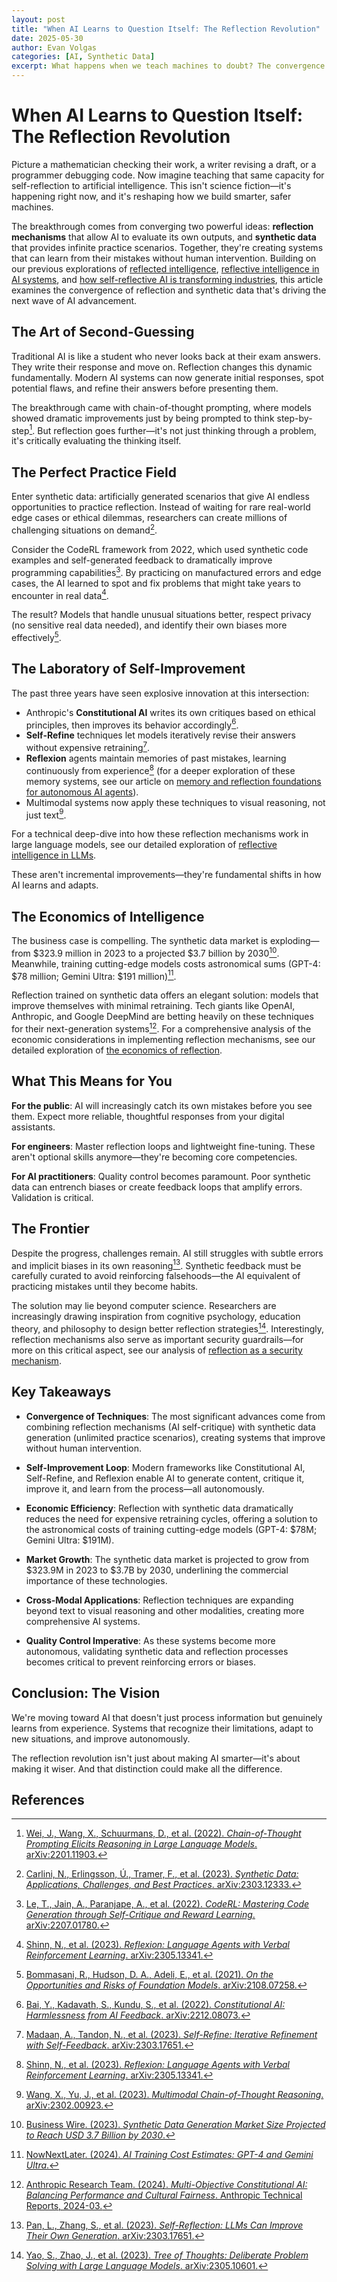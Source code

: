 ```yaml
---
layout: post
title: "When AI Learns to Question Itself: The Reflection Revolution"
date: 2025-05-30
author: Evan Volgas
categories: [AI, Synthetic Data]
excerpt: What happens when we teach machines to doubt? The convergence of reflection mechanisms and synthetic data is creating AI that can improve itself—and it's changing everything.
---
```


# When AI Learns to Question Itself: The Reflection Revolution

Picture a mathematician checking their work, a writer revising a draft, or a programmer debugging code. Now imagine teaching that same capacity for self-reflection to artificial intelligence. This isn't science fiction—it's happening right now, and it's reshaping how we build smarter, safer machines.

The breakthrough comes from converging two powerful ideas: **reflection mechanisms** that allow AI to evaluate its own outputs, and **synthetic data** that provides infinite practice scenarios. Together, they're creating systems that can learn from their mistakes without human intervention. Building on our previous explorations of [reflected intelligence](/2025/04/23/reflected-intelligence-when-ai-holds-up-the-mirror/), [reflective intelligence in AI systems](/2025/04/25/reflective-intelligence-when-ai-learns-from-itself/), and [how self-reflective AI is transforming industries](/2025/04/26/how-self-reflective-ai-is-transforming-industries/), this article examines the convergence of reflection and synthetic data that's driving the next wave of AI advancement.

## The Art of Second-Guessing

Traditional AI is like a student who never looks back at their exam answers. They write their response and move on. Reflection changes this dynamic fundamentally. Modern AI systems can now generate initial responses, spot potential flaws, and refine their answers before presenting them.

The breakthrough came with chain-of-thought prompting, where models showed dramatic improvements just by being prompted to think step-by-step[^1]. But reflection goes further—it's not just thinking through a problem, it's critically evaluating the thinking itself.

## The Perfect Practice Field

Enter synthetic data: artificially generated scenarios that give AI endless opportunities to practice reflection. Instead of waiting for rare real-world edge cases or ethical dilemmas, researchers can create millions of challenging situations on demand[^2].

Consider the CodeRL framework from 2022, which used synthetic code examples and self-generated feedback to dramatically improve programming capabilities[^3]. By practicing on manufactured errors and edge cases, the AI learned to spot and fix problems that might take years to encounter in real data[^4].

The result? Models that handle unusual situations better, respect privacy (no sensitive real data needed), and identify their own biases more effectively[^5].

## The Laboratory of Self-Improvement

The past three years have seen explosive innovation at this intersection:

- Anthropic's **Constitutional AI** writes its own critiques based on ethical principles, then improves its behavior accordingly[^6].
- **Self-Refine** techniques let models iteratively revise their answers without expensive retraining[^7].
- **Reflexion** agents maintain memories of past mistakes, learning continuously from experience[^8] (for a deeper exploration of these memory systems, see our article on [memory and reflection foundations for autonomous AI agents](/2025/04/29/memory-and-reflection-foundations-for-autonomous-ai-agents/)).
- Multimodal systems now apply these techniques to visual reasoning, not just text[^9].

For a technical deep-dive into how these reflection mechanisms work in large language models, see our detailed exploration of [reflective intelligence in LLMs](/2025/05/03/reflective-intelligence-in-llms/).

These aren't incremental improvements—they're fundamental shifts in how AI learns and adapts.

## The Economics of Intelligence

The business case is compelling. The synthetic data market is exploding—from $323.9 million in 2023 to a projected $3.7 billion by 2030[^10]. Meanwhile, training cutting-edge models costs astronomical sums (GPT-4: $78 million; Gemini Ultra: $191 million)[^11].

Reflection trained on synthetic data offers an elegant solution: models that improve themselves with minimal retraining. Tech giants like OpenAI, Anthropic, and Google DeepMind are betting heavily on these techniques for their next-generation systems[^12]. For a comprehensive analysis of the economic considerations in implementing reflection mechanisms, see our detailed exploration of [the economics of reflection](/2025/05/24/economics-of-reflection/).

## What This Means for You

**For the public**: AI will increasingly catch its own mistakes before you see them. Expect more reliable, thoughtful responses from your digital assistants.

**For engineers**: Master reflection loops and lightweight fine-tuning. These aren't optional skills anymore—they're becoming core competencies.

**For AI practitioners**: Quality control becomes paramount. Poor synthetic data can entrench biases or create feedback loops that amplify errors. Validation is critical.

## The Frontier

Despite the progress, challenges remain. AI still struggles with subtle errors and implicit biases in its own reasoning[^13]. Synthetic feedback must be carefully curated to avoid reinforcing falsehoods—the AI equivalent of practicing mistakes until they become habits.

The solution may lie beyond computer science. Researchers are increasingly drawing inspiration from cognitive psychology, education theory, and philosophy to design better reflection strategies[^14]. Interestingly, reflection mechanisms also serve as important security guardrails—for more on this critical aspect, see our analysis of [reflection as a security mechanism](/2025/05/13/reflection-as-security-mechanism-how-ai-self-critique-enhances-safety/).

## Key Takeaways

- **Convergence of Techniques**: The most significant advances come from combining reflection mechanisms (AI self-critique) with synthetic data generation (unlimited practice scenarios), creating systems that improve without human intervention.

- **Self-Improvement Loop**: Modern frameworks like Constitutional AI, Self-Refine, and Reflexion enable AI to generate content, critique it, improve it, and learn from the process—all autonomously.

- **Economic Efficiency**: Reflection with synthetic data dramatically reduces the need for expensive retraining cycles, offering a solution to the astronomical costs of training cutting-edge models (GPT-4: $78M; Gemini Ultra: $191M).

- **Market Growth**: The synthetic data market is projected to grow from $323.9M in 2023 to $3.7B by 2030, underlining the commercial importance of these technologies.

- **Cross-Modal Applications**: Reflection techniques are expanding beyond text to visual reasoning and other modalities, creating more comprehensive AI systems.

- **Quality Control Imperative**: As these systems become more autonomous, validating synthetic data and reflection processes becomes critical to prevent reinforcing errors or biases.

## Conclusion: The Vision

We're moving toward AI that doesn't just process information but genuinely learns from experience. Systems that recognize their limitations, adapt to new situations, and improve autonomously.

The reflection revolution isn't just about making AI smarter—it's about making it wiser. And that distinction could make all the difference.


## References

[^1]: [Wei, J., Wang, X., Schuurmans, D., et al. (2022). *Chain-of-Thought Prompting Elicits Reasoning in Large Language Models*. arXiv:2201.11903.](https://arxiv.org/abs/2201.11903)
[^2]: [Carlini, N., Erlingsson, Ú., Tramer, F., et al. (2023). *Synthetic Data: Applications, Challenges, and Best Practices*. arXiv:2303.12333.](https://arxiv.org/abs/2303.12333)
[^3]: [Le, T., Jain, A., Paranjape, A., et al. (2022). *CodeRL: Mastering Code Generation through Self-Critique and Reward Learning*. arXiv:2207.01780.](https://arxiv.org/abs/2207.01780)
[^4]: [Shinn, N., et al. (2023). *Reflexion: Language Agents with Verbal Reinforcement Learning*. arXiv:2305.13341.](https://arxiv.org/abs/2305.13341)
[^5]: [Bommasani, R., Hudson, D. A., Adeli, E., et al. (2021). *On the Opportunities and Risks of Foundation Models*. arXiv:2108.07258.](https://arxiv.org/abs/2108.07258)
[^6]: [Bai, Y., Kadavath, S., Kundu, S., et al. (2022). *Constitutional AI: Harmlessness from AI Feedback*. arXiv:2212.08073.](https://arxiv.org/abs/2212.08073)
[^7]: [Madaan, A., Tandon, N., et al. (2023). *Self-Refine: Iterative Refinement with Self-Feedback*. arXiv:2303.17651.](https://arxiv.org/abs/2303.17651)
[^8]: [Shinn, N., et al. (2023). *Reflexion: Language Agents with Verbal Reinforcement Learning*. arXiv:2305.13341.](https://arxiv.org/abs/2305.13341)
[^9]: [Wang, X., Yu, J., et al. (2023). *Multimodal Chain-of-Thought Reasoning*. arXiv:2302.00923.](https://arxiv.org/abs/2302.00923)
[^10]: [Business Wire. (2023). *Synthetic Data Generation Market Size Projected to Reach USD 3.7 Billion by 2030*.](https://www.businesswire.com/news/home/20230817017238/en/)
[^11]: [NowNextLater. (2024). *AI Training Cost Estimates: GPT-4 and Gemini Ultra*.](https://nownextlater.ai/articles/ai-training-costs-2024/)
[^12]: [Anthropic Research Team. (2024). *Multi-Objective Constitutional AI: Balancing Performance and Cultural Fairness*. Anthropic Technical Reports, 2024-03.](https://www.anthropic.com/research/multi-objective-constitutional-ai)
[^13]: [Pan, L., Zhang, S., et al. (2023). *Self-Reflection: LLMs Can Improve Their Own Generation*. arXiv:2303.17651.](https://arxiv.org/abs/2303.17651)
[^14]: [Yao, S., Zhao, J., et al. (2023). *Tree of Thoughts: Deliberate Problem Solving with Large Language Models*. arXiv:2305.10601.](https://arxiv.org/abs/2305.10601)
